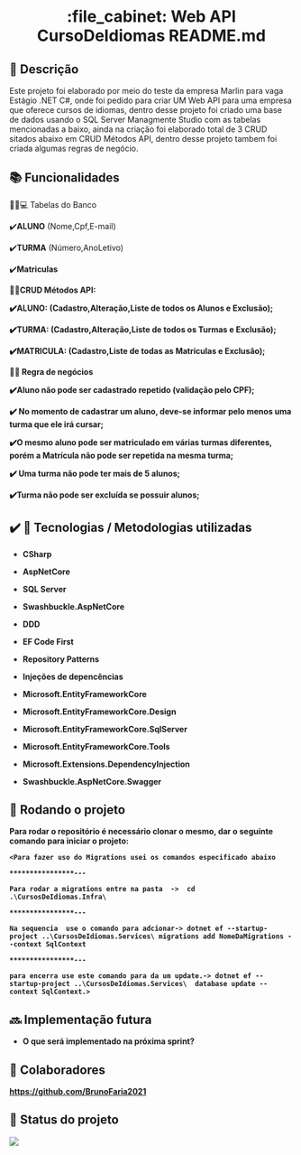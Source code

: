 <h1 align="center">:file_cabinet: Web API CursoDeIdiomas README.md</h1>

## :memo: Descrição
Este projeto foi elaborado por meio do teste da empresa Marlin para vaga Estágio .NET C#, onde foi pedido para criar UM Web API para uma empresa que oferece cursos de idiomas, dentro desse projeto foi criado uma base de dados usando o SQL Server Managmente Studio com as tabelas mencionadas a baixo, ainda na criação foi elaborado total de 3 CRUD sitados abaixo em CRUD Métodos API, dentro desse projeto tambem foi criada algumas regras de negócio.

## :books: Funcionalidades
👨‍💻💻 Tabelas do Banco

✔️<b>ALUNO</b> (Nome,Cpf,E-mail)

✔️<b>TURMA</b> (Número,AnoLetivo)

✔️<b>Matriculas</b>

👨‍💻<b>CRUD Métodos API:
  
 ✔️<b>ALUNO</b>:  (Cadastro,Alteração,Liste de todos os Alunos e Exclusão);
  
 ✔️<b>TURMA</b>:  (Cadastro,Alteração,Liste de todos os Turmas e Exclusão);
  
 ✔️<b>MATRICULA</b>:  (Cadastro,Liste de todas as Matriculas e Exclusão);

👨‍💻 Regra de negócios

✔️Aluno não pode ser cadastrado repetido (validação pelo CPF);

✔️ No momento de cadastrar um aluno, deve-se informar pelo menos uma turma que ele irá cursar;  

✔️O mesmo aluno pode ser matriculado em várias turmas diferentes, porém a Matrícula não pode ser repetida na mesma turma;   

✔️ Uma turma não pode ter mais de 5 alunos;  

✔️Turma não pode ser excluída se possuir alunos;

## ✔️ :wrench: Tecnologias / Metodologias utilizadas
 
* CSharp
  
* AspNetCore
 
* SQL Server
  
* Swashbuckle.AspNetCore
  
* DDD
  
* EF Code First
  
* Repository Patterns
  
* Injeções de depencências
  
* Microsoft.EntityFrameworkCore
  
* Microsoft.EntityFrameworkCore.Design
  
* Microsoft.EntityFrameworkCore.SqlServer
  
* Microsoft.EntityFrameworkCore.Tools
  
* Microsoft.Extensions.DependencyInjection
  
* Swashbuckle.AspNetCore.Swagger

## :rocket: Rodando o projeto
Para rodar o repositório é necessário clonar o mesmo, dar o seguinte comando para iniciar o projeto:
```
<Para fazer uso do Migrations usei os comandos especificado abaixo

****************---

Para rodar a migrations entre na pasta  ->  cd .\CursosDeIdiomas.Infra\

****************---

Na sequencia  use o comando para adcionar-> dotnet ef --startup-project ..\CursosDeIdiomas.Services\ migrations add NomeDaMigrations --context SqlContext

****************---

para encerra use este comando para da um update.-> dotnet ef --startup-project ..\CursosDeIdiomas.Services\  database update --context SqlContext.>
```

## :soon: Implementação futura
* O que será implementado na próxima sprint?

## :handshake: Colaboradores
https://github.com/BrunoFaria2021

## :dart: Status do projeto
<p align="
LEFT
">
<img src="http://img.shields.io/static/v1?label=STATUS&message=DESENVOLVIMENTO CONCLUIDO &color=GREEN&style=for-the-badge"/>
</p>

